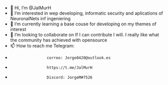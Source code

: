 - 👋 Hi, I’m @JalMurH
- 👀 I’m interested in wep developing, informatic security and aplications of NeuronalNets inf ingeniering
- 🌱 I’m currently learning a base couse for developing on my themes of interest
- 💞️ I’m looking to collaborate on If I can contribute I will. I really like what the community has achieved with opensource
- 📫 How to reach me Telegram: 
-                     correo: Jorge0420@outlook.es 
-                     https://t.me/JalMurH
-                     Discord: JorgeM#7526                    
<!---
JalMurH/JalMurH is a ✨ special ✨ repository because its `README.md` (this file) appears on your GitHub profile.
You can click the Preview link to take a look at your changes.
--->
